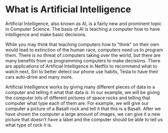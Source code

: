 # What is Artificial Intelligence

Artificial Intelligence, also known as AI, is a fairly new and prominent topic in Computer Science. The basis of AI is teaching a computer how to have intelligence and make basic decisions.

While you may think that teaching computers how to "think" on their own would lead to extinction of the human race, computers need us to program them. There is no threat of computers taking over the world, but there are many benefits from us programming computers to make decisions. There are applications of Artificial Intelligence in Netflix to recommend what to watch next, Siri to better detect our phone use habits, Tesla to have their cars auto-drive and many more.

Artificial Intelligence works by giving many different pieces of data to a computer and telling it what that data is. In our example, we will be giving the computer lots of different pictures of space rocks and telling that computer what type each of them are. For example, we will give our computer a picture of a Basalt rock and tell it that this is a Basalt. After we have shown the computer a large amount of images, we can give it a new picture that doesn't have a label and the computer should be able to tell us what type of rock it is.